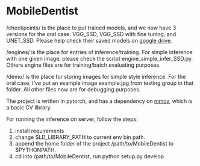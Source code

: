 # MobileDentist

/checkpoints/ is the place to put trained models, and we now have 3 versions for the oral case: VGG_SSD, VGG_SSD with fine tuning, and UNET_SSD. Please help check their saved models on [google drive](https://drive.google.com/drive/folders/1ZbDpv40x1kVBbN3-54egi8C15MtebLlY?usp=sharing).

/engines/ is the place for entries of inference/training. For simple inference with one given image, please check the script engine_simple_infer_SSD.py. Others engine files are for training/batch evaluating purposes.

/demo/ is the place for storing images for simple style inference. For the oral case, I've put an example image example.jpg from testing group in that folder. All other files now are for debugging purposes. 

The project is written in pytorch, and has a dependency on [mmcv](https://github.com/open-mmlab/mmcv), which is a basic CV library. 

For running the inference on server, follow the steps:
1. install requirements
2. change $LD_LIBRARY_PATH to current env bin path.
3. append the home folder of the project /path/to/MobileDentist to $PYTHONPATH. 
4. cd into /path/to/MobileDentist, run python setup.py develop
